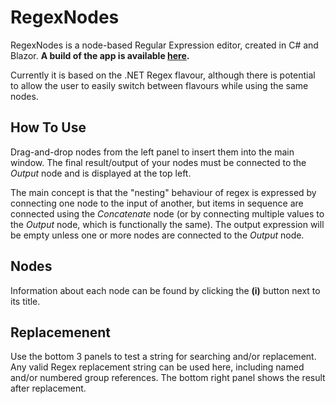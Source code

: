 # RegexNodes
RegexNodes is a node-based Regular Expression editor, created in C# and Blazor.
__A build of the app is available [here](https://jcparkyn.github.io/nodexr).__

Currently it is based on the .NET Regex flavour, although there is potential to allow the user to easily switch between flavours while using the same nodes.

## How To Use
Drag-and-drop nodes from the left panel to insert them into the main window. The final result/output of your nodes must be connected to the _Output_ node and is displayed at the top left.

The main concept is that the "nesting" behaviour of regex is expressed by connecting one node to the input of another, but items in sequence are connected using the *Concatenate* node (or by connecting multiple values to the *Output* node, which is functionally the same).
The output expression will be empty unless one or more nodes are connected to the _Output_ node.

## Nodes
Information about each node can be found by clicking the **(i)** button next to its title.

## Replacemenent
Use the bottom 3 panels to test a string for searching and/or replacement. Any valid Regex replacement string can be used here, including named and/or numbered group references. The bottom right panel shows the result after replacement.
